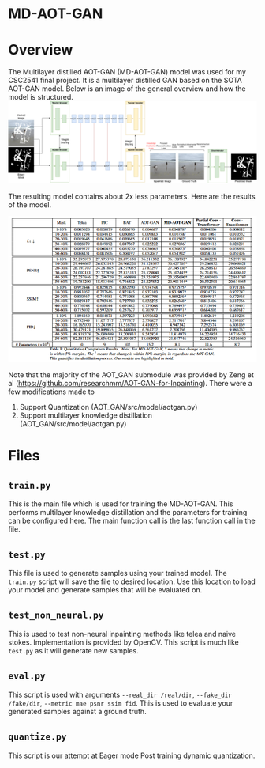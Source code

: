 # MD-AOT-GAN

# Overview
The Multilayer distilled AOT-GAN (MD-AOT-GAN) model was used for my CSC2541 final project. It is a multilayer distilled GAN based on the SOTA AOT-GAN model. Below is an image of the general overview and how the model is structured.
![MD-AOT-GAN Overview](/images/AOT-GAN.png)

The resulting model contains about 2x less parameters. Here are the results of the model.

![Results](/images/image.png)

Note that the majority of the AOT_GAN submodule was provided by Zeng et al (https://github.com/researchmm/AOT-GAN-for-Inpainting). There were a few modifications made to 
1. Support Quantization (AOT_GAN/src/model/aotgan.py)
2. Support multilayer knowledge distillation (AOT_GAN/src/model/aotgan.py)

# Files

## `train.py`
This is the main file which is used for training the MD-AOT-GAN. This performs multilayer knowledge distillation and the parameters for training can be configured here. The main function call is the last function call in the file.

## `test.py`
This file is used to generate samples using your trained model. The `train.py` script will save the file to desired location. Use this location to load your model and generate samples that will be evaluated on.

## `test_non_neural.py`
This is used to test non-neural inpainting methods like telea and naive stokes. Implementation is provided by OpenCV. This script is much like `test.py` as it will generate new samples. 

## `eval.py`
This script is used with arguments `--real_dir /real/dir`, `--fake_dir /fake/dir`, `--metric mae psnr ssim fid`. This is used to evaluate your generated samples against a ground truth.

## `quantize.py`
This script is our attempt at Eager mode Post training dynamic quantization. 